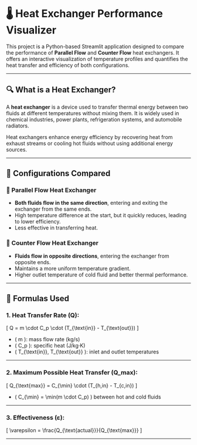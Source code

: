 # 🌡️ Heat Exchanger Performance Visualizer

This project is a Python-based Streamlit application designed to compare the performance of **Parallel Flow** and **Counter Flow** heat exchangers. It offers an interactive visualization of temperature profiles and quantifies the heat transfer and efficiency of both configurations.

---

## 🔍 What is a Heat Exchanger?

A **heat exchanger** is a device used to transfer thermal energy between two fluids at different temperatures without mixing them. It is widely used in chemical industries, power plants, refrigeration systems, and automobile radiators.

Heat exchangers enhance energy efficiency by recovering heat from exhaust streams or cooling hot fluids without using additional energy sources.

---

## 🔁 Configurations Compared

### 🔸 Parallel Flow Heat Exchanger
- **Both fluids flow in the same direction**, entering and exiting the exchanger from the same ends.
- High temperature difference at the start, but it quickly reduces, leading to lower efficiency.
- Less effective in transferring heat.

### 🔹 Counter Flow Heat Exchanger
- **Fluids flow in opposite directions**, entering the exchanger from opposite ends.
- Maintains a more uniform temperature gradient.
- Higher outlet temperature of cold fluid and better thermal performance.

---

## 🧮 Formulas Used

### 1. **Heat Transfer Rate (Q):**
\[
Q = m \cdot C_p \cdot (T_{\text{in}} - T_{\text{out}})
\]
- \( m \): mass flow rate (kg/s)  
- \( C_p \): specific heat (J/kg·K)  
- \( T_{\text{in}}, T_{\text{out}} \): inlet and outlet temperatures

---

### 2. **Maximum Possible Heat Transfer (Q_max):**
\[
Q_{\text{max}} = C_{\min} \cdot (T_{h,in} - T_{c,in})
\]
- \( C_{\min} = \min(m \cdot C_p) \) between hot and cold fluids

---

### 3. **Effectiveness (ε):**
\[
\varepsilon = \frac{Q_{\text{actual}}}{Q_{\text{max}}}
\]

---







